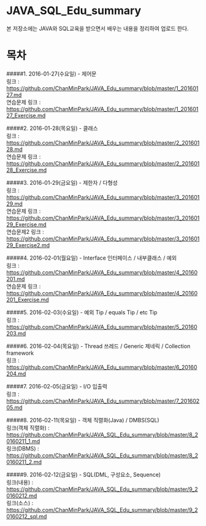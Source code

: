# JAVA_SQL_Edu_summary  
본 저장소에는 JAVA와 SQL교육을 받으면서 배우는 내용을 정리하여 업로드 한다.  

# 목차  
#####1. 2016-01-27(수요일) - 제어문  
링크 : https://github.com/ChanMinPark/JAVA_Edu_summary/blob/master/1_20160127.md  
연습문제 링크 : https://github.com/ChanMinPark/JAVA_Edu_summary/blob/master/1_20160127_Exercise.md  

#####2. 2016-01-28(목요일) - 클래스  
링크 : https://github.com/ChanMinPark/JAVA_Edu_summary/blob/master/2_20160128.md  
연습문제 링크 : https://github.com/ChanMinPark/JAVA_Edu_summary/blob/master/2_20160128_Exercise.md  

#####3. 2016-01-29(금요일) - 제한자 / 다형성  
링크 : https://github.com/ChanMinPark/JAVA_Edu_summary/blob/master/3_20160129.md  
연습문제 링크 : https://github.com/ChanMinPark/JAVA_Edu_summary/blob/master/3_20160129_Exercise.md  
연습문제2 링크 : https://github.com/ChanMinPark/JAVA_Edu_summary/blob/master/3_20160129_Exercise2.md  

#####4. 2016-02-01(월요일) - Interface 인터페이스 / 내부클래스 / 예외  
링크 : https://github.com/ChanMinPark/JAVA_Edu_summary/blob/master/4_20160201.md  
연습문제 링크 : https://github.com/ChanMinPark/JAVA_Edu_summary/blob/master/4_20160201_Exercise.md  

#####5. 2016-02-03(수요일) - 예외 Tip / equals Tip / etc Tip  
링크 : https://github.com/ChanMinPark/JAVA_Edu_summary/blob/master/5_20160203.md  

#####6. 2016-02-04(목요일) - Thread 쓰레드 / Generic 제네릭 / Collection framework  
링크 : https://github.com/ChanMinPark/JAVA_Edu_summary/blob/master/6_20160204.md  

#####7. 2016-02-05(금요일) - I/O 입출력  
링크 : https://github.com/ChanMinPark/JAVA_Edu_summary/blob/master/7_20160205.md  

#####8. 2016-02-11(목요일) - 객체 직렬화(Java) / DMBS(SQL)  
링크(객체 직렬화) : https://github.com/ChanMinPark/JAVA_SQL_Edu_summary/blob/master/8_20160211_1.md  
링크(DBMS) : https://github.com/ChanMinPark/JAVA_SQL_Edu_summary/blob/master/8_20160211_2.md  

#####9. 2016-02-12(금요일) - SQL(DML, 구성요소, Sequence)  
링크(내용) : https://github.com/ChanMinPark/JAVA_SQL_Edu_summary/blob/master/9_20160212.md  
링크(소스) : https://github.com/ChanMinPark/JAVA_SQL_Edu_summary/blob/master/9_20160212_sql.md  
